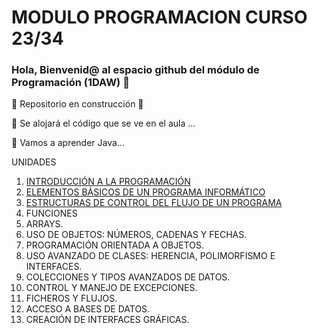 # MODULO PROGRAMACION CURSO 23/34
### Hola, Bienvenid@ al espacio github del módulo de Programación (1DAW) 👋

:construction: Repositorio en construcción :construction:

🔭 Se alojará el código que se ve en el aula ...

🌱 Vamos a aprender Java...


UNIDADES

1.	[INTRODUCCIÓN A LA PROGRAMACIÓN](https://github.com/luismr-educarex/MODULO_PROGRAMACION_23_24/tree/main/src/unidad1/ejemplos/)
1.	[ELEMENTOS BÁSICOS DE UN PROGRAMA INFORMÁTICO](https://github.com/luismr-educarex/MODULO_PROGRAMACION_23_24/tree/main/src/unidad2/ejemplos/)
1.	[ESTRUCTURAS DE CONTROL DEL FLUJO DE UN PROGRAMA](https://github.com/luismr-educarex/MODULO_PROGRAMACION_23_24/tree/main/src/unidad3/ejemplos/)
5.	FUNCIONES
6.	ARRAYS.
7.	USO DE OBJETOS: NÚMEROS, CADENAS Y FECHAS.
8.	PROGRAMACIÓN ORIENTADA A OBJETOS.
9.	USO AVANZADO DE CLASES: HERENCIA, POLIMORFISMO E INTERFACES.
10.	COLECCIONES Y TIPOS AVANZADOS DE DATOS.
11.	CONTROL Y MANEJO DE EXCEPCIONES.
12.	FICHEROS Y FLUJOS.
13.	ACCESO A  BASES DE DATOS.
14.	CREACIÓN DE INTERFACES GRÁFICAS.
